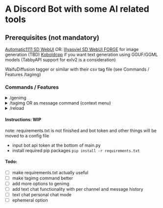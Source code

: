 # A Discord Bot with some AI related tools

## Prerequisites (not mandatory)

[Automatic1111 SD WebUI](https://github.com/AUTOMATIC1111/stable-diffusion-webui) OR: [lllyasviel SD WebUI FORGE](https://github.com/lllyasviel/stable-diffusion-webui-forge) for image generation
(TBD) [Koboldcpp](https://github.com/LostRuins/koboldcpp) if you want text generation using GGUF/GGML models (TabbyAPI support for exlv2 is a consideration)

WaifuDiffusion tagger or similar with their csv tag file (see Commands / Features /tagimg)

### Commands / Features

<details>
    <summary>/genimg</summary>

Generates an image using the connected SD WebUI
Options:

- `prompt` (required)
- `neg_prompt`
- `orientation` (Portrait/Landscape)
- `dimensions` (`1152x896 (9:7)` `1216x832 (19:13)` `1344x768 (7:4)` `1536x640 (12:5)`, switches Width/Height depending on selected Orientation)

</details>


<details>
    <summary>/tagimg OR as message command (context menu)</summary>

Tags an image (first image of the message if context menu is used) using a locally stored WaifuDiffusion model by [SmilingWolf](https://huggingface.co/SmilingWolf) (others probably work, untested)
WIP otherwise
The models I personally use are:
- [wd-eva02-large-tagger-v3](https://huggingface.co/SmilingWolf/wd-eva02-large-tagger-v3) (large, slower)
- [wd-convnext-tagger-v3](https://huggingface.co/SmilingWolf/wd-convnext-tagger-v3) (small, faster)

</details>

<details>
    <summary>/reload</summary>

reloads cogs to use updated code if there is any

</details>


#### Instructions: WIP

note: requirements.txt is not finished and bot token and other things will be moved to a config file

- input bot api token at the bottom of main.py
- install required pip packages
```pip install -r requirements.txt```

#### Todo:

- [ ] make requirements.txt actually useful
- [ ] make tagimg command better
- [ ] add more options to genimg
- [ ] add text chat functionality with per channel and message history
- [ ] text chat personal chat mode
- [ ] ephemeral option
